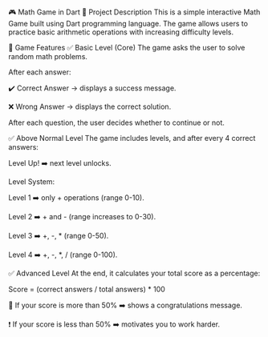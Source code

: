 🎮 Math Game in Dart
📌 Project Description
This is a simple interactive Math Game built using Dart programming language. The game allows users to practice basic arithmetic operations with increasing difficulty levels.

🚀 Game Features
✅ Basic Level (Core)
The game asks the user to solve random math problems.

After each answer:

✔️ Correct Answer → displays a success message.

❌ Wrong Answer → displays the correct solution.

After each question, the user decides whether to continue or not.

✅ Above Normal Level
The game includes levels, and after every 4 correct answers:

Level Up! ➡️ next level unlocks.

Level System:

Level 1 ➡️ only + operations (range 0-10).

Level 2 ➡️ + and - (range increases to 0-30).

Level 3 ➡️ +, -, * (range 0-50).

Level 4 ➡️ +, -, *, / (range 0-100).

✅ Advanced Level
At the end, it calculates your total score as a percentage:

Score = (correct answers / total answers) * 100

🎉 If your score is more than 50% ➡️ shows a congratulations message.

❗ If your score is less than 50% ➡️ motivates you to work harder.

